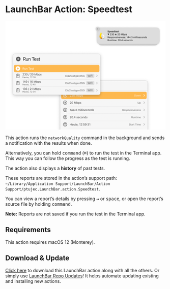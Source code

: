 # LaunchBar Action: Speedtest

<img src="01.png" width="881"/> 

This action runs the `networkQuality` command in the background and sends a notification with the results when done.

Alternatively, you can hold <kbd>command</kbd> (<kbd>⌘</kbd>) to run the test in the Terminal app. This way you can follow the progress as the test is running.

The action also displays a **history** of past tests.

These reports are stored in the action’s support path: `~/Library/Application Support/LaunchBar/Action Support/ptujec.LaunchBar.action.Speedtest`.

You can view a report’s details by pressing <kbd>→</kbd> or <kbd>space</kbd>, or open the report’s source file by holding <kbd>command</kbd>.

**Note:** Reports are not saved if you run the test in the Terminal app.

## Requirements 

This action requires macOS 12 (Monterey).

## Download & Update

[Click here](https://github.com/Ptujec/LaunchBar/archive/refs/heads/master.zip) to download this LaunchBar action along with all the others. Or simply use [LaunchBar Repo Updates](https://github.com/Ptujec/LaunchBar/tree/master/LB-Repo-Updates#launchbar-repo-updates-action)! It helps automate updating existing and installing new actions.